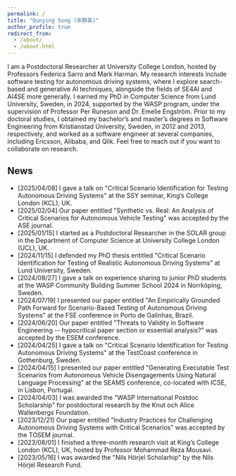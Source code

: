```yaml
---
permalink: /
title: "Qunying Song (宋群英)"
author_profile: true
redirect_from: 
  - /about/
  - /about.html
---
```



I am a Postdoctoral Researcher at University College London, hosted by Professors Federica Sarro and Mark Harman. My research interests include software testing for autonomous driving systems, where I explore search-based and generative AI techniques, alongside the fields of SE4AI and AI4SE more generally. I earned my PhD in Computer Science from Lund University, Sweden, in 2024, supported by the WASP program, under the supervision of Professor Per Runeson and Dr. Emelie Engström. Prior to my doctoral studies, I obtained my bachelor’s and master’s degrees in Software Engineering from Kristianstad University, Sweden, in 2012 and 2013, respectively, and worked as a software engineer at several companies, including Ericsson, Alibaba, and Qlik. Feel free to reach out if you want to collaborate on research.



## News

- [2025/04/08] I gave a talk on "Critical Scenario Identification for Testing Autonomous Driving Systems" at the SSY seminar, King’s College London (KCL), UK.
- [2025/02/04] Our paper entitled "Synthetic vs. Real: An Analysis of Critical Scenarios for Autonomous Vehicle Testing" was accepted by the ASE journal.
- [2025/01/15] I started as a Postdoctoral Researcher in the SOLAR group in the Department of Computer Science at University College London (UCL), UK.
- [2024/11/15] I defended my PhD thesis entitled "Critical Scenario Identification for Testing of Realistic Autonomous Driving Systems" at Lund University, Sweden.
- [2024/08/27] I gave a talk on experience sharing to junior PhD students at the WASP Community Building Summer School 2024 in Norrköping, Sweden.  
- [2024/07/19] I presented our paper entitled "An Empirically Grounded Path Forward for Scenario-Based Testing of Autonomous Driving Systems" at the FSE conference in Porto de Galinhas, Brazil.
- [2024/06/20] Our paper entitled "Threats to Validity in Software Engineering -- hypocritical paper section or essential analysis?" was accepted by the ESEM conference.
- [2024/04/25] I gave a talk on "Critical Scenario Identification for Testing Autonomous Driving Systems" at the TestCoast conference in Gothenburg, Sweden.
- [2024/04/15] I presented our paper entitled "Generating Executable Test Scenarios from Autonomous Vehicle Disengagements Using Natural Language Processing" at the SEAMS conference, co-located with ICSE, in Lisbon, Portugal.
- [2024/04/03] I was awarded the "WASP International Postdoc Scholarship" for postdoctoral research by the Knut och Alice Wallenbergs Foundation.
- [2023/12/21] Our paper entitled "Industry Practices for Challenging Autonomous Driving Systems with Critical Scenarios" was accepted by the TOSEM journal.  
- [2023/08/01] I finished a three-month research visit at King’s College London (KCL), UK, hosted by Professor Mohammad Reza Mousavi.
- [2023/05/16] I was awarded the "Nils Hörjel Scholarhip" by the Nils Hörjel Research Fund.

